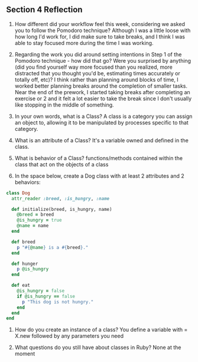## Section 4 Reflection

1. How different did your workflow feel this week, considering we asked you to follow the Pomodoro technique?
Although I was a little loose with how long I'd work for, I did make sure to
take breaks, and I think I was able to stay focused more during the time I was
working.

1. Regarding the work you did around setting intentions in Step 1 of the Pomodoro technique - how did that go? Were you surprised by anything (did you find yourself way more focused than you realized, more distracted that you thought you'd be, estimating times accurately or totally off, etc)?
I think rather than planning around blocks of time, I worked better planning
breaks around the completion of smaller tasks. Near the end of the prework, I
started taking breaks after completing an exercise or 2 and it felt a lot
easier to take the break since I don't usually like stopping in the middle of
something.

1. In your own words, what is a Class?
A class is a category you can assign an object to, allowing it to be manipulated
by processes specific to that category.

1. What is an attribute of a Class?
It's a variable owned and defined in the class.

1. What is behavior of a Class?
functions/methods contained within the class that act on the objects of a class

1. In the space below, create a Dog class with at least 2 attributes and 2 behaviors:

```rb
class Dog
  attr_reader :breed, :is_hungry, :name

  def initialize(breed, is_hungry, name)
    @breed = breed
    @is_hungry = true
    @name = name
  end

  def breed
    p "#{@name} is a #{breed}."
  end

  def hunger
    p @is_hungry
  end

  def eat
    @is_hungry = false
    if @is_hungry == false
      p "This dog is not hungry."
    end
  end
end


```

1. How do you create an instance of a class?
You define a variable with = X.new followed by any parameters you need

1. What questions do you still have about classes in Ruby?
None at the moment

